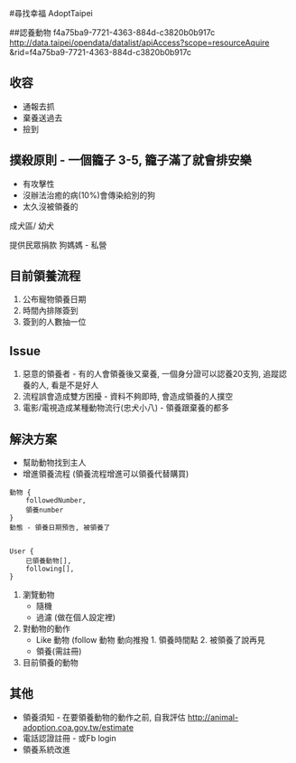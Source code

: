 #尋找幸福 AdoptTaipei

##認養動物 f4a75ba9-7721-4363-884d-c3820b0b917c
http://data.taipei/opendata/datalist/apiAccess?scope=resourceAquire
&rid=f4a75ba9-7721-4363-884d-c3820b0b917c


## 收容
- 通報去抓
- 棄養送過去
- 撿到

## 撲殺原則 - 一個籠子 3-5, 籠子滿了就會排安樂
- 有攻擊性
- 沒辦法治癒的病(10%)會傳染給別的狗
- 太久沒被領養的

成犬區/ 幼犬

提供民眾捐款
	狗媽媽 - 私營

## 目前領養流程
1. 公布寵物領養日期
2. 時間內排隊簽到
3. 簽到的人數抽一位


## Issue
1. 惡意的領養者 - 有的人會領養後又棄養, 一個身分證可以認養20支狗, 追蹤認養的人, 看是不是好人
2. 流程誤會造成雙方困擾 - 資料不夠即時, 會造成領養的人撲空
3. 電影/電視造成某種動物流行(忠犬小八) - 領養跟棄養的都多


## 解決方案
- 幫助動物找到主人
- 增進領養流程 (領養流程增進可以領養代替購買)

```
動物 {
	followedNumber,
	領養number
}
動態 - 領養日期預告, 被領養了


User {
	已領養動物[],
	following[],
}
```

1. 瀏覽動物
	- 隨機 
	- 過濾 (做在個人設定裡) 
2. 對動物的動作
	- Like 動物 (follow 動物 動向推撥 1. 領養時間點 2. 被領養了說再見
	- 領養(需註冊) 
3. 目前領養的動物

## 其他
* 領養須知 - 在要領養動物的動作之前, 自我評估 http://animal-adoption.coa.gov.tw/estimate
* 電話認證註冊 - 或Fb login
* 領養系統改進
